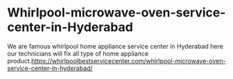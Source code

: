 # Whirlpool-microwave-oven-service-center-in-Hyderabad
We are famous whirlpool home appliance service center in Hyderabad here our technicians will fix all type of home appliance product.https://whirlpoolbestservicecenter.com/whirlpool-microwave-oven-service-center-in-hyderabad/
